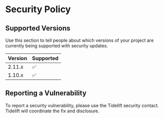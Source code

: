 # Security Policy

## Supported Versions

Use this section to tell people about which versions of your project are
currently being supported with security updates.

| Version | Supported          |
| ------- | ------------------ |
| 2.11.x  | :white_check_mark: |
| 1.10.x  | :white_check_mark: |

## Reporting a Vulnerability

To report a security vulnerability, please use the Tidelift security contact. 
Tidelift will coordinate the fix and disclosure.


